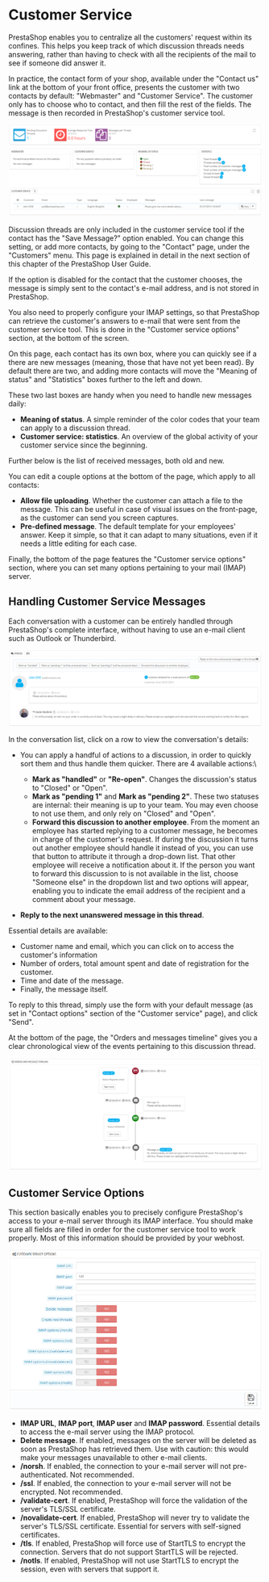 # Customer Service

PrestaShop enables you to centralize all the customers' request within its confines. This helps you keep track of which discussion threads needs answering, rather than having to check with all the recipients of the mail to see if someone did answer it.

In practice, the contact form of your shop, available under the "Contact us" link at the bottom of your front office, presents the customer with two contacts by default: "Webmaster" and "Customer Service". The customer only has to choose who to contact, and then fill the rest of the fields. The message is then recorded in PrestaShop's customer service tool.

![](<../../../.gitbook/assets/30670851 (1).png>)

Discussion threads are only included in the customer service tool if the contact has the "Save Message?" option enabled. You can change this setting, or add more contacts, by going to the "Contact" page, under the "Customers" menu. This page is explained in detail in the next section of this chapter of the PrestaShop User Guide.

If the option is disabled for the contact that the customer chooses, the message is simply sent to the contact's e-mail address, and is not stored in PrestaShop.

You also need to properly configure your IMAP settings, so that PrestaShop can retrieve the customer's answers to e-mail that were sent from the customer service tool. This is done in the "Customer service options" section, at the bottom of the screen.

On this page, each contact has its own box, where you can quickly see if a there are new messages (meaning, those that have not yet been read). By default there are two, and adding more contacts will move the "Meaning of status" and "Statistics" boxes further to the left and down.

These two last boxes are handy when you need to handle new messages daily:

* **Meaning of status**. A simple reminder of the color codes that your team can apply to a discussion thread.
* **Customer service: statistics**. An overview of the global activity of your customer service since the beginning.

Further below is the list of received messages, both old and new.

You can edit a couple options at the bottom of the page, which apply to all contacts:

* **Allow file uploading**. Whether the customer can attach a file to the message. This can be useful in case of visual issues on the front-page, as the customer can send you screen captures.
* **Pre-defined message**. The default template for your employees' answer. Keep it simple, so that it can adapt to many situations, even if it needs a little editing for each case.

Finally, the bottom of the page features the "Customer service options" section, where you can set many options pertaining to your mail (IMAP) server.

## Handling Customer Service Messages <a href="#customerservice-handlingcustomerservicemessages" id="customerservice-handlingcustomerservicemessages"></a>

Each conversation with a customer can be entirely handled through PrestaShop's complete interface, without having to use an e-mail client such as Outlook or Thunderbird.

![](<../../../.gitbook/assets/23038786 (1).png>)

In the conversation list, click on a row to view the conversation's details:

* You can apply a handful of actions to a discussion, in order to quickly sort them and thus handle them quicker. There are 4 available actions:\

  * **Mark as "handled"** or **"Re-open"**. Changes the discussion's status to "Closed" or "Open".
  * **Mark as "pending 1"** and **Mark as "pending 2"**. These two statuses are internal: their meaning is up to your team. You may even choose to not use them, and only rely on "Closed" and "Open".
  * **Forward this discussion to another employee**. From the moment an employee has started replying to a customer message, he becomes in charge of the customer's request. If during the discussion it turns out another employee should handle it instead of you, you can use that button to attribute it through a drop-down list. That other employee will receive a notification about it. If the person you want to forward this discussion to is not available in the list, choose "Someone else" in the dropdown list and two options will appear, enabling you to indicate the email address of the recipient and a comment about your message.
* **Reply to the next unanswered message in this thread**.

Essential details are available:

* Customer name and email, which you can click on to access the customer's information
* Number of orders, total amount spent and date of registration for the customer.
* Time and date of the message.
* Finally, the message itself.

To reply to this thread, simply use the form with your default message (as set in "Contact options" section of the "Customer service" page), and click "Send".

At the bottom of the page, the "Orders and messages timeline" gives you a clear chronological view of the events pertaining to this discussion thread.

![](<../../../.gitbook/assets/23789570 (1).png>)

## Customer Service Options <a href="#customerservice-customerserviceoptions" id="customerservice-customerserviceoptions"></a>

This section basically enables you to precisely configure PrestaShop's access to your e-mail server through its IMAP interface. You should make sure all fields are filled in order for the customer service tool to work properly. Most of this information should be provided by your webhost.

![](<../../../.gitbook/assets/23789573 (1).png>)

* **IMAP URL**, **IMAP port**, **IMAP user** and **IMAP password**. Essential details to access the e-mail server using the IMAP protocol.
* **Delete message**. If enabled, messages on the server will be deleted as soon as PrestaShop has retrieved them. Use with caution: this would make your messages unavailable to other e-mail clients.
* **/norsh**. If enabled, the connection to your e-mail server will not pre-authenticated. Not recommended.
* **/ssl**. If enabled, the connection to your e-mail server will not be encrypted. Not recommended.
* **/validate-cert**. If enabled, PrestaShop will force the validation of the server's TLS/SSL certificate.
* **/novalidate-cert**. If enabled, PrestaShop will never try to validate the server's TLS/SSL certificate. Essential for servers with self-signed certificates.
* **/tls**. If enabled, PrestaShop will force use of StartTLS to encrypt the connection. Servers that do not support StartTLS will be rejected.
* **/notls**. If enabled, PrestaShop will not use StartTLS to encrypt the session, even with servers that support it.
